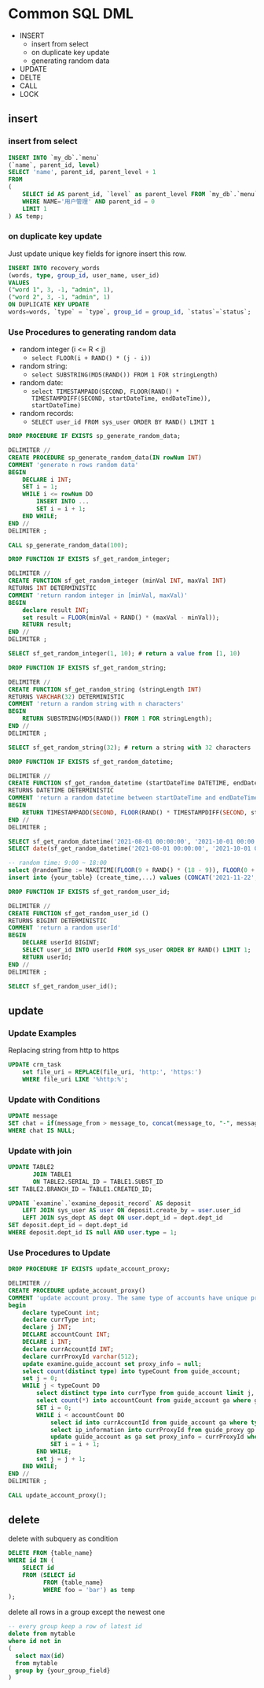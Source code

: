 # Common SQL DML

- INSERT
  - insert from select
  - on duplicate key update
  - generating random data
- UPDATE
- DELTE
- CALL
- LOCK

## insert

### insert from select

```sql
INSERT INTO `my_db`.`menu` 
(`name`, parent_id, level)
SELECT 'name', parent_id, parent_level + 1
FROM 
(
    SELECT id AS parent_id, `level` as parent_level FROM `my_db`.`menu` 
    WHERE NAME='用户管理' AND parent_id = 0
    LIMIT 1
) AS temp;
```

### on duplicate key update

Just update unique key fields for ignore insert this row.

```sql
INSERT INTO recovery_words
(words, type, group_id, user_name, user_id) 
VALUES 
("word 1", 3, -1, "admin", 1),
("word 2", 3, -1, "admin", 1)
ON DUPLICATE KEY UPDATE 
words=words, `type` = `type`, group_id = group_id, `status`=`status`;
```

### Use Procedures to generating random data

- random integer (i <= R < j)
  - `select FLOOR(i + RAND() * (j - i))`
- random string: 
  - `select SUBSTRING(MD5(RAND()) FROM 1 FOR stringLength) `
- random date:
  - `select TIMESTAMPADD(SECOND, FLOOR(RAND() * TIMESTAMPDIFF(SECOND, startDateTime, endDateTime)), startDateTime)`
- random records: 
  - `SELECT user_id FROM sys_user ORDER BY RAND() LIMIT 1`

```sql
DROP PROCEDURE IF EXISTS sp_generate_random_data;

DELIMITER //
CREATE PROCEDURE sp_generate_random_data(IN rowNum INT)
COMMENT 'generate n rows random data'
BEGIN
	DECLARE i INT;
    SET i = 1;
    WHILE i <= rowNum DO
    	INSERT INTO ...
        SET i = i + 1;
	END WHILE;
END //
DELIMITER ;

CALL sp_generate_random_data(100);
```

```sql
DROP FUNCTION IF EXISTS sf_get_random_integer;

DELIMITER //
CREATE FUNCTION sf_get_random_integer (minVal INT, maxVal INT)
RETURNS INT DETERMINISTIC
COMMENT 'return random integer in [minVal, maxVal)'
BEGIN
    declare result INT;
    set result = FLOOR(minVal + RAND() * (maxVal - minVal));
    RETURN result;  
END //
DELIMITER ;

SELECT sf_get_random_integer(1, 10); # return a value from [1, 10)
```

```sql
DROP FUNCTION IF EXISTS sf_get_random_string;

DELIMITER //
CREATE FUNCTION sf_get_random_string (stringLength INT)
RETURNS VARCHAR(32) DETERMINISTIC
COMMENT 'return a random string with n characters'
BEGIN
	RETURN SUBSTRING(MD5(RAND()) FROM 1 FOR stringLength);
END //
DELIMITER ;

SELECT sf_get_random_string(32); # return a string with 32 characters
```

```sql
DROP FUNCTION IF EXISTS sf_get_random_datetime;

DELIMITER //
CREATE FUNCTION sf_get_random_datetime (startDateTime DATETIME, endDateTime DATETIME)
RETURNS DATETIME DETERMINISTIC
COMMENT 'return a random datetime between startDateTime and endDateTime'
BEGIN
	RETURN TIMESTAMPADD(SECOND, FLOOR(RAND() * TIMESTAMPDIFF(SECOND, startDateTime, endDateTime)), startDateTime);
END //
DELIMITER ;

SELECT sf_get_random_datetime('2021-08-01 00:00:00', '2021-10-01 00:00:00');
SELECT date(sf_get_random_datetime('2021-08-01 00:00:00', '2021-10-01 00:00:00'));
```

```sql
-- random time: 9:00 ~ 18:00
select @randomTime := MAKETIME(FLOOR(9 + RAND() * (18 - 9)), FLOOR(0 + RAND() * (59 - 0)), FLOOR(0 + RAND() * (59 - 0)))
insert into {your_table} (create_time,...) values (CONCAT('2021-11-22', @randomTime),...)
```

```sql
DROP FUNCTION IF EXISTS sf_get_random_user_id;

DELIMITER //
CREATE FUNCTION sf_get_random_user_id ()
RETURNS BIGINT DETERMINISTIC
COMMENT 'return a random userId'
BEGIN
	DECLARE userId BIGINT;
	SELECT user_id INTO userId FROM sys_user ORDER BY RAND() LIMIT 1;
	RETURN userId;
END //
DELIMITER ;

SELECT sf_get_random_user_id();
```



## update

### Update Examples

Replacing string from http to https

```sql
UPDATE crm_task
	set file_uri = REPLACE(file_uri, 'http:', 'https:')
	WHERE file_uri LIKE '%http:%';
```

### Update with Conditions

```sql
UPDATE message 
SET chat = if(message_from > message_to, concat(message_to, "-", message_from), concat(message_from, "-", message_to))
WHERE chat IS NULL;
```

### Update with join

```sql
UPDATE TABLE2
       JOIN TABLE1
       ON TABLE2.SERIAL_ID = TABLE1.SUBST_ID
SET TABLE2.BRANCH_ID = TABLE1.CREATED_ID;
```

```sql
UPDATE `examine`.`examine_deposit_record` AS deposit
	LEFT JOIN sys_user AS user ON deposit.create_by = user.user_id
	LEFT JOIN sys_dept AS dept ON user.dept_id = dept.dept_id 
SET deposit.dept_id = dept.dept_id
WHERE deposit.dept_id IS null AND user.type = 1;
```

### Use Procedures to Update

```sql
DROP PROCEDURE IF EXISTS update_account_proxy;

DELIMITER //
CREATE PROCEDURE update_account_proxy()
COMMENT 'update account proxy. The same type of accounts have unique proxy_id'
begin
    declare typeCount int;
    declare currType int;
    declare j INT;
    DECLARE accountCount INT;
    DECLARE i INT;
    declare currAccountId INT;
    declare currProxyId varchar(512);
    update examine.guide_account set proxy_info = null;
    select count(distinct type) into typeCount from guide_account;
    set j = 0;
    WHILE j < typeCount DO
        select distinct type into currType from guide_account limit j, 1;
        select count(*) into accountCount from guide_account ga where ga.`type` = currType;
        SET i = 0;
        WHILE i < accountCount DO
            select id into currAccountId from guide_account ga where type = currType order by id asc  limit i, 1;
            select ip_information into currProxyId from guide_proxy gp where status = 1 order by id asc limit i, 1;
            update guide_account as ga set proxy_info = currProxyId where id = currAccountId;
            SET i = i + 1;
        END WHILE;
        set j = j + 1;
    END WHILE;
END //
DELIMITER ;

CALL update_account_proxy();
```



## delete

delete with subquery as condition

```sql
DELETE FROM {table_name}
WHERE id IN (
    SELECT id
    FROM (SELECT id
          FROM {table_name}
          WHERE foo = 'bar') as temp
);
```

delete all rows in a group except the newest one

```sql
-- every group keep a row of latest id  
delete from mytable
where id not in 
(
  select max(id)
  from mytable
  group by {your_group_field}
)
```

